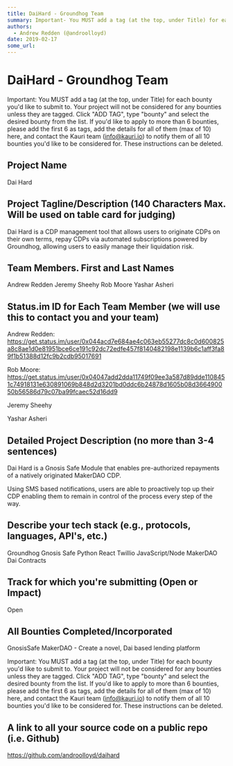 ```yaml
---
title: DaiHard - Groundhog Team
summary: Important- You MUST add a tag (at the top, under Title) for each bounty youd like to submit to. Your project will not be considered for any bounties unless they are tagged. Click ADD TAG, type bounty and select the desired bounty from the list. If youd like to apply to more than 6 bounties, please add the first 6 as tags, add the details for all of them (max of 10) here, and contact the Kauri team (info@kauri.io) to notify them of all 10 bounties youd like to be considered for. These instruction
authors:
  - Andrew Redden (@androolloyd)
date: 2019-02-17
some_url: 
---
```


# DaiHard - Groundhog Team



Important: You MUST add a tag (at the top, under Title) for each bounty you'd like to submit to. Your project will not be considered for any bounties unless they are tagged. Click "ADD TAG", type  "bounty" and select the desired bounty from the list. If you'd like to apply to more than 6 bounties, please add the first 6 as tags, add the details for all of them (max of 10) here, and contact the Kauri team (info@kauri.io) to notify them of all 10 bounties you'd like to be considered for. These instructions can be deleted.

## Project Name
Dai Hard

## Project Tagline/Description (140 Characters Max. Will be used on table card for judging)
Dai Hard is a CDP management tool that allows users to originate CDPs on their own terms, repay CDPs via automated subscriptions powered by Groundhog, allowing users to easily manage their liquidation risk.

## Team Members. First and Last Names
Andrew Redden
Jeremy Sheehy
Rob Moore
Yashar Asheri

## Status.im ID for Each Team Member (we will use this to contact you and your team)
Andrew Redden:
https://get.status.im/user/0x044acd7e684ae4c063eb55277dc8c0d600825a8c8ae1d0e81951bce6ce191c92dc72edfe457f8140482198e1139b6c1aff3fa89f1b51388d12fc9b2cdb95017691

Rob Moore: https://get.status.im/user/0x04047add2dda11749f09ee3a587d89dde1108451c74918131e630891069b848d2d3201bd0ddc6b24878d1605b08d366490050b56586d79c07ba99fcaec52d16dd9

Jeremy Sheehy

Yashar Asheri
## Detailed Project Description (no more than 3-4 sentences)
Dai Hard is a Gnosis Safe Module that enables pre-authorized repayments of a natively originated MakerDAO CDP.

Using SMS based notifications, users are able to proactively top up their CDP enabling them to remain in control of the process every step of the way.

## Describe your tech stack (e.g., protocols, languages, API's, etc.)
Groundhog
Gnosis Safe
Python
React
Twillio
JavaScript/Node
MakerDAO Dai Contracts

## Track for which you're submitting (Open or Impact)
Open

## All Bounties Completed/Incorporated
GnosisSafe
MakerDAO - Create a novel, Dai based lending platform

Important: You MUST add a tag (at the top, under Title) for each bounty you'd like to submit to. Your project will not be considered for any bounties unless they are tagged. Click "ADD TAG", type  "bounty" and select the desired bounty from the list. If you'd like to apply to more than 6 bounties, please add the first 6 as tags, add the details for all of them (max of 10) here, and contact the Kauri team (info@kauri.io) to notify them of all 10 bounties you'd like to be considered for. These instructions can be deleted.

## A link to all your source code on a public repo (i.e. Github)

https://github.com/androolloyd/daihard